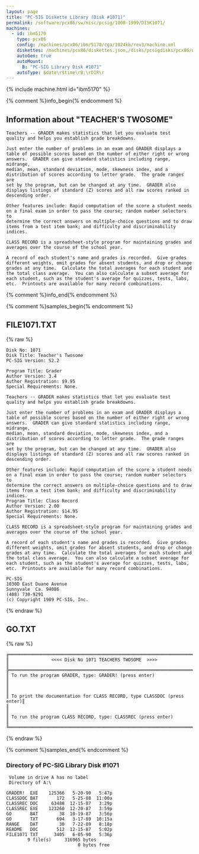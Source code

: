 ```yaml
---
layout: page
title: "PC-SIG Diskette Library (Disk #1071)"
permalink: /software/pcx86/sw/misc/pcsig/1000-1999/DISK1071/
machines:
  - id: ibm5170
    type: pcx86
    config: /machines/pcx86/ibm/5170/cga/1024kb/rev3/machine.xml
    diskettes: /machines/pcx86/diskettes.json,/disks/pcsigdisks/pcx86/diskettes.json
    autoGen: true
    autoMount:
      B: "PC-SIG Library Disk #1071"
    autoType: $date\r$time\rB:\rDIR\r
---
```


{% include machine.html id="ibm5170" %}

{% comment %}info_begin{% endcomment %}

## Information about "TEACHER'S TWOSOME"

    Teachers -- GRADER makes statistics that let you evaluate test
    quality and helps you establish grade breakdowns.
    
    Just enter the number of problems in an exam and GRADER displays a
    table of possible scores based on the number of either right or wrong
    answers.  GRADER can give standard statistics including range, midrange,
    median, mean, standard deviation, mode, skewness index, and a
    distribution of scores according to letter grade.  The grade ranges are
    set by the program, but can be changed at any time.  GRADER also
    displays listings of standard (Z) scores and all raw scores ranked in
    descending order.
    
    Other features include: Rapid computation of the score a student needs
    on a final exam in order to pass the course; random number selectors to
    determine the correct answers on multiple-choice questions and to draw
    items from a test item bank; and difficulty and discriminability
    indices.
    
    CLASS RECORD is a spreadsheet-style program for maintaining grades and
    averages over the course of the school year.
    
    A record of each student's name and grades is recorded.  Give grades
    different weights, omit grades for absent students, and drop or change
    grades at any time.  Calculate the total averages for each student and
    the total class average.  You can also calculate a subset average for
    each student, such as the student's average for quizzes, tests, labs,
    etc.  Printouts are available for many record combinations.
{% comment %}info_end{% endcomment %}

{% comment %}samples_begin{% endcomment %}

## FILE1071.TXT

{% raw %}
```
Disk No: 1071                                                           
Disk Title: Teacher's Twosome                                           
PC-SIG Version: S2.2                                                    
                                                                        
Program Title: Grader                                                   
Author Version: 3.4                                                     
Author Registration: $9.95                                              
Special Requirements: None.                                             
                                                                        
Teachers -- GRADER makes statistics that let you evaluate test          
quality and helps you establish grade breakdowns.                       
                                                                        
Just enter the number of problems in an exam and GRADER displays a      
table of possible scores based on the number of either right or wrong   
answers.  GRADER can give standard statistics including range, midrange,
median, mean, standard deviation, mode, skewness index, and a           
distribution of scores according to letter grade.  The grade ranges are 
set by the program, but can be changed at any time.  GRADER also        
displays listings of standard (Z) scores and all raw scores ranked in   
descending order.                                                       
                                                                        
Other features include: Rapid computation of the score a student needs  
on a final exam in order to pass the course; random number selectors to 
determine the correct answers on multiple-choice questions and to draw  
items from a test item bank; and difficulty and discriminability        
indices.                                                                
Program Title: Class Record                                             
Author Version: 2.00                                                    
Author Registration: $14.95                                             
Special Requirements: None.                                             
                                                                        
CLASS RECORD is a spreadsheet-style program for maintaining grades and  
averages over the course of the school year.                            
                                                                        
A record of each student's name and grades is recorded.  Give grades    
different weights, omit grades for absent students, and drop or change  
grades at any time.  Calculate the total averages for each student and  
the total class average.  You can also calculate a subset average for   
each student, such as the student's average for quizzes, tests, labs,   
etc.  Printouts are available for many record combinations.             
                                                                        
PC-SIG                                                                  
1030D East Duane Avenue                                                 
Sunnyvale  Ca. 94086                                                    
(408) 730-9291                                                          
(c) Copyright 1989 PC-SIG, Inc.                                         
```
{% endraw %}

## GO.TXT

{% raw %}
```
╔═════════════════════════════════════════════════════════════════════════╗
║                <<<< Disk No 1071 TEACHERS TWOSOME  >>>>                 ║
╠═════════════════════════════════════════════════════════════════════════╣
║ To run the program GRADER, type: GRADER! (press enter)                  ║
║                                                                         ║
║ To print the documentation for CLASS RECORD, type CLASSDOC (press enter)║
║                                                                         ║
║ To run the program CLASS RECORD, type: CLASSREC (press enter)           ║
╚═════════════════════════════════════════════════════════════════════════╝
```
{% endraw %}

{% comment %}samples_end{% endcomment %}

### Directory of PC-SIG Library Disk #1071

     Volume in drive A has no label
     Directory of A:\

    GRADER!  EXE    125366   5-20-90   5:47p
    CLASSDOC BAT       172   5-25-88  11:00a
    CLASSREC DOC     63488  12-15-87   3:29p
    CLASSREC EXE    123260  12-20-87   3:59p
    GO       BAT        38  10-19-87   3:56p
    GO       TXT       694   3-17-89  10:15a
    RANGE    DAT        30   7-22-89   8:18p
    README   DOC       512  12-15-87   5:02p
    FILE1071 TXT      3405   6-05-90   5:36p
            9 file(s)     316965 bytes
                               0 bytes free
